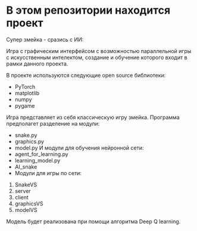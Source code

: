 # В этом репозитории находится проект

Супер змейка - сразись с ИИ:

Игра с графическим интерфейсом с возможностью параллельной игры с 
искусственным интелектом, создание и обучение которого входит в рамки данного проекта.

В проекте используются следующие open source библиотеки:
- PyTorch
- matplotlib
- numpy
- pygame

Игра представляет из себя классическую игру змейка.
Программа предполагет разделение на модули:
- snake.py 
- graphics.py
- model.py
И модули для обучения нейронной сети:
- agent_for_learning.py
- learning_model.py
- AI_snake
- Модули для игры по сети:
1. SnakeVS
2. server
3. client
4. graphicsVS
5. modelVS


Модель будет реализована при помощи алгоритма Deep Q learning.
